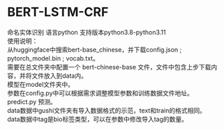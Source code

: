 # BERT-LSTM-CRF
命名实体识别 语言python 支持版本python3.8-python3.11  
使用说明：  
从huggingface中搜索bert-base_chinese，并下载config.json ; pytorch_model.bin ; vocab.txt。  
需要在总文件夹中配置一个 bert-chinese-base 文件，文件中包含上步下载内容，并将文件放入到data内。  
模型在model文件夹中。  
参数在config.py中可以根据需求调整模型参数和训练数据文件地址。  
predict.py 预测。  
data数据中gushi文件夹有导入数据格式的示范，text和train的格式相同。  
data数据中tag是bio标签类型，可以在参数中修改导入tag的数量。
